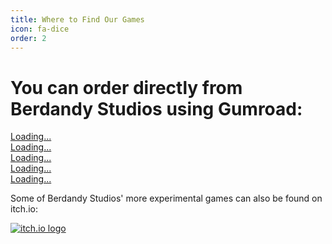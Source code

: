 ```yaml
---
title: Where to Find Our Games
icon: fa-dice
order: 2
---
```


# You can order directly from Berdandy Studios using Gumroad:

<script src="https://gumroad.com/js/gumroad-embed.js"></script>
<div style="display:inline-block; vertical-align: top; width: 50%;">
  <div class="gumroad-product-embed" data-gumroad-product-id="micdrop"><a href="https://gumroad.com/l/micdrop">Loading...</a></div>
</div>
<div style="display:inline-block; vertical-align: top; width: 50%;">
  <div class="gumroad-product-embed" data-gumroad-product-id="pitchfest"><a href="https://gumroad.com/l/pitchfest">Loading...</a></div>
</div>
<div style="display:inline-block; vertical-align: top; width: 50%;">
  <div class="gumroad-product-embed" data-gumroad-product-id="conspiracy-theory"><a href="https://gumroad.com/l/conspiracy-theory">Loading...</a></div>
</div>
<div style="display:inline-block; vertical-align: top; width: 50%;">
  <div class="gumroad-product-embed" data-gumroad-product-id="ayXYp"><a href="https://gumroad.com/l/ayXYp">Loading...</a></div>
</div>
<div style="display:inline-block; vertical-align: top; width: 50%;">
  <div class="gumroad-product-embed" data-gumroad-product-id="XcCZf"><a href="https://gumroad.com/l/XcCZf">Loading...</a></div>
</div>

Some of Berdandy Studios' more experimental games can also be found on itch.io:

[![itch.io logo](assets/images/itchio_logo.png)](https://berdandy.itch.io)

